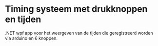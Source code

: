 # Timing systeem met drukknoppen en tijden

.NET wpf app voor het weergeven van de tijden die geregistreerd worden via arduino en 6 knoppen.

